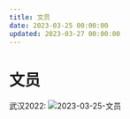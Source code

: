```yaml
---
title: 文员
date: 2023-03-25 00:00:00
updated: 2023-03-27 00:00:00
---
```


# 文员

武汉2022:
![2023-03-25-文员](assets/2023-03-25-文员.jpeg)

